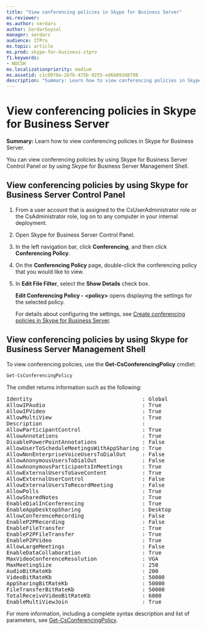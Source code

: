 ```yaml
---
title: "View conferencing policies in Skype for Business Server"
ms.reviewer: 
ms.author: serdars
author: SerdarSoysal
manager: serdars
audience: ITPro
ms.topic: article
ms.prod: skype-for-business-itpro
f1.keywords:
- NOCSH
ms.localizationpriority: medium
ms.assetid: c1c0976e-2bfb-475b-9255-ed6b093d8798
description: "Summary: Learn how to view conferencing policies in Skype for Business Server."
---
```


# View conferencing policies in Skype for Business Server
 
**Summary:** Learn how to view conferencing policies in Skype for Business Server.
  
You can view conferencing policies by using Skype for Business Server Control Panel or by using Skype for Business Server Management Shell.
  
## View conferencing policies by using Skype for Business Server Control Panel

1. From a user account that is assigned to the CsUserAdministrator role or the CsAdministrator role, log on to any computer in your internal deployment.
    
2.  Open Skype for Business Server Control Panel.
    
3. In the left navigation bar, click **Conferencing**, and then click **Conferencing Policy**.
    
4. On the **Conferencing Policy** page, double-click the conferencing policy that you would like to view.
    
5. In **Edit File Filter**, select the **Show Details** check box.
    
    **Edit Conferencing Policy - \<policy\>** opens displaying the settings for the selected policy.
    
    For details about configuring the settings, see [Create conferencing policies in Skype for Business Server](create-policies.md).
    
## View conferencing policies by using Skype for Business Server Management Shell

To view conferencing policies, use the **Get-CsConferencingPolicy** cmdlet:
  
```PowerShell
Get-CsConferencingPolicy
```

The cmdlet returns information such as the following:
  
<pre>
Identity                                  : Global
AllowIPAudio                              : True
AllowIPVideo                              : True
AllowMultiView                            : True
Description                               :
AllowParticipantControl                   : True
AllowAnnotations                          : True
DisablePowerPointAnnotations              : False
AllowUserToScheduleMeetingsWithAppSharing : True
AllowNonEnterpriseVoiceUsersToDialOut     : False
AllowAnonymousUsersToDialOut              : False
AllowAnonymousParticipantsInMeetings      : True
AllowExternalUsersToSaveContent           : True
AllowExternalUserControl                  : False
AllowExternalUsersToRecordMeeting         : False
AllowPolls                                : True
AllowSharedNotes                          : True
EnableDialInConferencing                  : True
EnableAppDesktopSharing                   : Desktop
AllowConferenceRecording                  : False
EnableP2PRecording                        : False
EnableFileTransfer                        : True
EnableP2PFileTransfer                     : True
EnableP2PVideo                            : True
AllowLargeMeetings                        : False
EnableDataCollaboration                   : True
MaxVideoConferenceResolution              : VGA
MaxMeetingSize                            : 250
AudioBitRateKb                            : 200
VideoBitRateKb                            : 50000
AppSharingBitRateKb                       : 50000
FileTransferBitRateKb                     : 50000
TotalReceiveVideoBitRateKb                : 6000
EnableMultiViewJoin                       : True
</pre>

For more information, including a complete syntax description and list of parameters, see [Get-CsConferencingPolicy](/powershell/module/skype/get-csconferencingpolicy?view=skype-ps).
